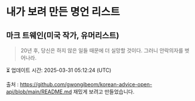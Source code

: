 # 내가 보려 만든 명언 리스트

##  마크 트웨인(미국 작가, 유머리스트)
> 20년 후, 당신은 하지 않은 일들 때문에 더 실망할 것이다. 그러니 안락의자를 벗어나라.


⏳ 업데이트 시간: 2025-03-31 05:12:24 (UTC)

출처 : https://github.com/gwongibeom/korean-advice-open-api/blob/main/README.md
재밌게 보려고 만들었습니다.
